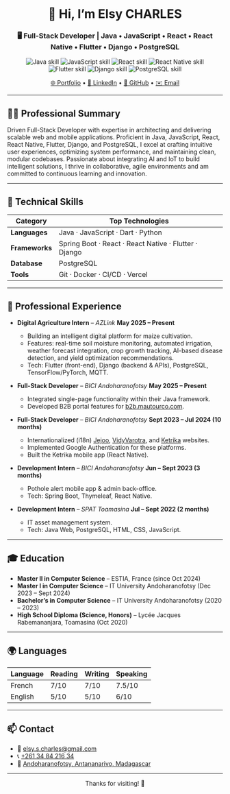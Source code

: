 <div align="center">
  <h1>👋 Hi, I’m <strong>Elsy CHARLES</strong></h1>
  <h3>🖥️ Full-Stack Developer | Java • JavaScript • React • React Native • Flutter • Django • PostgreSQL</h3>

  <p>
    <img src="https://img.shields.io/badge/Java-80%25-007396?logo=java&logoColor=white" alt="Java skill"/>
    <img src="https://img.shields.io/badge/JavaScript-80%25-F7DF1E?logo=javascript&logoColor=black" alt="JavaScript skill"/>
    <img src="https://img.shields.io/badge/React-90%25-61DAFB?logo=react&logoColor=black" alt="React skill"/>
    <img src="https://img.shields.io/badge/React_Native-80%25-20232A?logo=react&logoColor=61DAFB" alt="React Native skill"/>
    <img src="https://img.shields.io/badge/Flutter-80%25-02569B?logo=flutter&logoColor=white" alt="Flutter skill"/>
    <img src="https://img.shields.io/badge/Django-75%25-092E20?logo=django&logoColor=white" alt="Django skill"/>
    <img src="https://img.shields.io/badge/PostgreSQL-90%25-336791?logo=postgresql&logoColor=white" alt="PostgreSQL skill"/>
  </p>

  <p>
    <a href="https://elsy-charles.vercel.app/" target="_blank">🌐 Portfolio</a> •
    <a href="https://www.linkedin.com/in/elsy-charles" target="_blank">🔗 LinkedIn</a> •
    <a href="https://github.com/elsy-sc" target="_blank">🐙 GitHub</a> •
    <a href="mailto:elsy.s.charles@gmail.com">✉️ Email</a>
  </p>
</div>

---

## 🧑‍💻 Professional Summary

Driven Full-Stack Developer with expertise in architecting and delivering scalable web and mobile applications. Proficient in Java, JavaScript, React, React Native, Flutter, Django, and PostgreSQL, I excel at crafting intuitive user experiences, optimizing system performance, and maintaining clean, modular codebases. Passionate about integrating AI and IoT to build intelligent solutions, I thrive in collaborative, agile environments and am committed to continuous learning and innovation.

---

## 🚀 Technical Skills

| Category       | Top Technologies                                      |
| -------------- | ----------------------------------------------------- |
| **Languages**  | Java · JavaScript · Dart · Python                     |
| **Frameworks** | Spring Boot · React · React Native · Flutter · Django |
| **Database**   | PostgreSQL                                            |
| **Tools**      | Git · Docker · CI/CD · Vercel                         |

---

## 💼 Professional Experience

* **Digital Agriculture Intern** – *AZLink*
  **May 2025 – Present**

  * Building an intelligent digital platform for maize cultivation.
  * Features: real-time soil moisture monitoring, automated irrigation, weather forecast integration, crop growth tracking, AI-based disease detection, and yield optimization recommendations.
  * Tech: Flutter (front-end), Django (backend & APIs), PostgreSQL, TensorFlow/PyTorch, MQTT.

* **Full-Stack Developer** – *BICI Andoharanofotsy*
  **May 2025 – Present**

  * Integrated single-page functionality within their Java framework.
  * Developed B2B portal features for [b2b.mautourco.com](https://b2b.mautourco.com/).

* **Full-Stack Developer** – *BICI Andoharanofotsy*
  **Sept 2023 – Jul 2024 (10 months)**

  * Internationalized (i18n) [Jejoo](https://www.jejoo.mg/), [VidyVarotra](https://www.vidyvarotra.mg/), and [Ketrika](https://www.ketrika.com/) websites.
  * Implemented Google Authentication for these platforms.
  * Built the Ketrika mobile app (React Native).

* **Development Intern** – *BICI Andoharanofotsy*
  **Jun – Sept 2023 (3 months)**

  * Pothole alert mobile app & admin back-office.
  * Tech: Spring Boot, Thymeleaf, React Native.

* **Development Intern** – *SPAT Toamasina*
  **Jul – Sept 2022 (2 months)**

  * IT asset management system.
  * Tech: Java Web, PostgreSQL, HTML, CSS, JavaScript.

---

## 🎓 Education

* **Master II in Computer Science** – ESTIA, France (since Oct 2024)
* **Master I in Computer Science** – IT University Andoharanofotsy (Dec 2023 – Sept 2024)
* **Bachelor’s in Computer Science** – IT University Andoharanofotsy (2020 – 2023)
* **High School Diploma (Science, Honors)** – Lycée Jacques Rabemananjara, Toamasina (Oct 2020)

---

## 🌍 Languages

| Language | Reading | Writing | Speaking |
| -------- | ------- | ------- | -------- |
| French   | 7/10    | 7/10    | 7.5/10   |
| English  | 5/10    | 5/10    | 6/10     |

---

## 📫 Contact

* 📧 <a href="mailto:elsy.s.charles@gmail.com" target="_blank">elsy.s.charles@gmail.com</a>
* 📞 <a href="tel:+261348421634" target="_blank">+261 34 84 216 34</a> 
* 📍 <a href="https://maps.app.goo.gl/z23xArdRD5pJarY8A" target="_blank">Andoharanofotsy, Antananarivo, Madagascar</a>

---

<p align="center">Thanks for visiting! 🚀</p>
